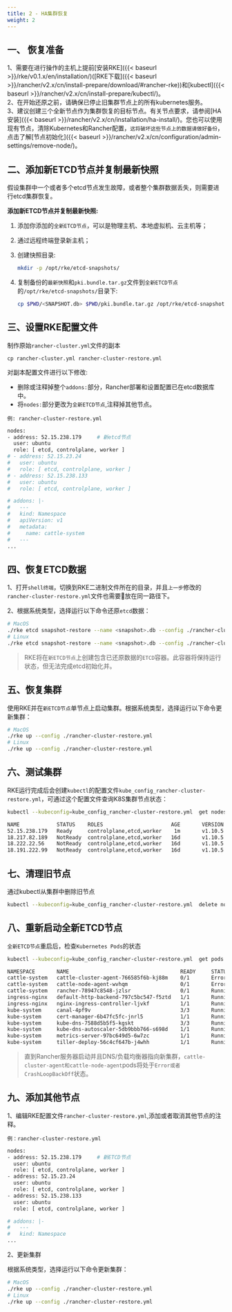 ```yaml
---
title: 2 - HA集群恢复
weight: 2
---
```


## 一、 恢复准备

1、需要在进行操作的主机上提前[安装RKE]({{< baseurl >}}/rke/v0.1.x/en/installation/)([RKE下载]({{< baseurl >}}/rancher/v2.x/cn/install-prepare/download/#rancher-rke))和[kubectl]({{< baseurl >}}/rancher/v2.x/cn/install-prepare/kubectl/)。 \
2、在开始还原之前，请确保已停止旧集群节点上的所有kubernetes服务。 \
3、建议创建三个全新节点作为集群恢复的目标节点。有关节点要求，请参阅[HA安装]({{< baseurl >}}/rancher/v2.x/cn/installation/ha-install/)。您也可以使用现有节点，清除Kubernetes和Rancher配置，`这将破坏这些节点上的数据请做好备份`，点击了解[节点初始化]({{< baseurl >}}/rancher/v2.x/cn/configuration/admin-settings/remove-node/)。

## 二、添加新ETCD节点并复制最新快照

假设集群中一个或者多个etcd节点发生故障，或者整个集群数据丢失，则需要进行etcd集群恢复。

**添加新ETCD节点并复制最新快照:**

1. 添加你添加的`全新ETCD节点`，可以是物理主机、本地虚拟机、云主机等；

1. 通过远程终端登录新主机；

1. 创建快照目录:

    ```bash
    mkdir -p /opt/rke/etcd-snapshots/
    ```

1. 复制备份的`最新快照`和`pki.bundle.tar.gz`文件到`全新ETCD节点`的`/opt/rke/etcd-snapshots/`目录下:

    ```bash
    cp $PWD/<SNAPSHOT.db> $PWD/pki.bundle.tar.gz /opt/rke/etcd-snapshots/<SNAPSHOT.db>
    ```

## 三、设置RKE配置文件

制作原始`rancher-cluster.yml`文件的副本

`cp rancher-cluster.yml rancher-cluster-restore.yml`

对副本配置文件进行以下修改:

- 删除或注释掉整个`addons:`部分，Rancher部署和设置配置已在etcd数据库中。
- 将`nodes:`部分更改为`全新ETCD节点`,注释掉其他节点。

`例: rancher-cluster-restore.yml`

```bash
nodes:
- address: 52.15.238.179     # 新etcd节点
  user: ubuntu
  role: [ etcd, controlplane, worker ]
# - address: 52.15.23.24
#   user: ubuntu
#   role: [ etcd, controlplane, worker ]
# - address: 52.15.238.133
#   user: ubuntu
#   role: [ etcd, controlplane, worker ]

# addons: |-
#   ---
#   kind: Namespace
#   apiVersion: v1
#   metadata:
#     name: cattle-system
#   ---
...
```

## 四、恢复ETCD数据

1、打开`shell终端`，切换到RKE二进制文件所在的目录，并且`上一步`修改的`rancher-cluster-restore.yml`文件也需要放在同一路径下。

2、根据系统类型，选择运行以下命令还原`etcd`数据：

```bash
# MacOS
./rke etcd snapshot-restore --name <snapshot>.db --config ./rancher-cluster-restore.yml
# Linux
./rke etcd snapshot-restore --name <snapshot>.db --config ./rancher-cluster-restore.yml
```

>RKE将在`新ETCD节点`上创建包含已还原数据的`ETCD`容器。此容器将保持运行状态，但无法完成etcd初始化并。

## 五、恢复集群

使用RKE并在`新ETCD节点`单节点上启动集群。根据系统类型，选择运行以下命令更新集群：

```bash
# MacOS
./rke up --config ./rancher-cluster-restore.yml
# Linux
./rke up --config ./rancher-cluster-restore.yml
```

## 六、测试集群

RKE运行完成后会创建`kubectl`的配置文件`kube_config_rancher-cluster-restore.yml`，可通过这个配置文件查询K8S集群节点状态：

```bash
kubectl --kubeconfig=kube_config_rancher-cluster-restore.yml  get nodes

NAME            STATUS    ROLES                      AGE       VERSION
52.15.238.179   Ready     controlplane,etcd,worker    1m       v1.10.5
18.217.82.189   NotReady  controlplane,etcd,worker   16d       v1.10.5
18.222.22.56    NotReady  controlplane,etcd,worker   16d       v1.10.5
18.191.222.99   NotReady  controlplane,etcd,worker   16d       v1.10.5
```

## 七、清理旧节点

通过kubectl从集群中删除旧节点

```bash
kubectl --kubeconfig=kube_config_rancher-cluster-restore.yml  delete node 18.217.82.189 18.222.22.56 18.191.222.99
```

## 八、重新启动全新ETCD节点

`全新ETCD节点`重启后，检查`Kubernetes Pods`的状态

```bash
kubectl --kubeconfig=kube_config_rancher-cluster-restore.yml  get pods --all-namespaces

NAMESPACE       NAME                                    READY     STATUS    RESTARTS   AGE
cattle-system   cattle-cluster-agent-766585f6b-kj88m    0/1       Error     6          4m
cattle-system   cattle-node-agent-wvhqm                 0/1       Error     8          8m
cattle-system   rancher-78947c8548-jzlsr                0/1       Running   1          4m
ingress-nginx   default-http-backend-797c5bc547-f5ztd   1/1       Running   1          4m
ingress-nginx   nginx-ingress-controller-ljvkf          1/1       Running   1          8m
kube-system     canal-4pf9v                             3/3       Running   3          8m
kube-system     cert-manager-6b47fc5fc-jnrl5            1/1       Running   1          4m
kube-system     kube-dns-7588d5b5f5-kgskt               3/3       Running   3          4m
kube-system     kube-dns-autoscaler-5db9bbb766-s698d    1/1       Running   1          4m
kube-system     metrics-server-97bc649d5-6w7zc          1/1       Running   1          4m
kube-system     tiller-deploy-56c4cf647b-j4whh          1/1       Running   1          4m
```

>直到Rancher服务器启动并且DNS/负载均衡器指向新集群，`cattle-cluster-agent和cattle-node-agent`pods将处于`Error或者CrashLoopBackOff`状态。

## 九、添加其他节点

1、编辑RKE配置文件`rancher-cluster-restore.yml`,添加或者取消其他节点的注释。

`例：rancher-cluster-restore.yml`

```bash
nodes:
- address: 52.15.238.179     # 新ETCD节点
  user: ubuntu
  role: [ etcd, controlplane, worker ]
- address: 52.15.23.24
  user: ubuntu
  role: [ etcd, controlplane, worker ]
- address: 52.15.238.133
  user: ubuntu
  role: [ etcd, controlplane, worker ]

# addons: |-
#   ---
#   kind: Namespace
...
```

2、更新集群

根据系统类型，选择运行以下命令更新集群：

```bash
# MacOS
./rke up --config ./rancher-cluster-restore.yml
# Linux
./rke up --config ./rancher-cluster-restore.yml
```
